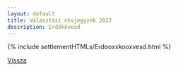 ```yaml
---
layout: default
title: Választási névjegyzék 2022
description: Erdőkövesd
---
```


{% include settlementHTMLs/Erdooxxkooxvesd.html %}

[Vissza](../)